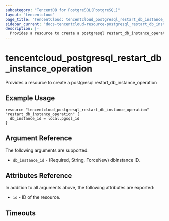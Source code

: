 ```yaml
---
subcategory: "TencentDB for PostgreSQL(PostgreSQL)"
layout: "tencentcloud"
page_title: "TencentCloud: tencentcloud_postgresql_restart_db_instance_operation"
sidebar_current: "docs-tencentcloud-resource-postgresql_restart_db_instance_operation"
description: |-
  Provides a resource to create a postgresql restart_db_instance_operation
---
```


# tencentcloud_postgresql_restart_db_instance_operation

Provides a resource to create a postgresql restart_db_instance_operation

## Example Usage

```hcl
resource "tencentcloud_postgresql_restart_db_instance_operation" "restart_db_instance_operation" {
  db_instance_id = local.pgsql_id
}
```

## Argument Reference

The following arguments are supported:

* `db_instance_id` - (Required, String, ForceNew) dbInstance ID.

## Attributes Reference

In addition to all arguments above, the following attributes are exported:

* `id` - ID of the resource.



## Timeouts

<no value>


